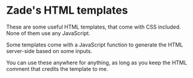 # Zade's HTML templates

These are some useful HTML templates, that come with CSS included. None of them
use any JavaScript.

Some templates come with a JavaScript function to generate the HTML server-side
based on some inputs.

You can use these anywhere for anything, as long as you keep the HTML comment
that credits the template to me.

